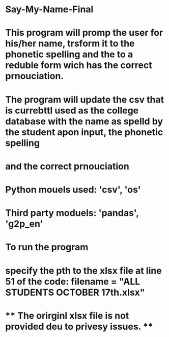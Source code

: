 # Say-My-Name-Final
# This program will promp the user for his/her name, trsform it to the phonetic spelling and the to a reduble form wich has the correct prnouciation.
# The program will update the csv that is currebttl used as the college database with the name as spelld by the student apon input, the phonetic spelling
# and the correct prnouciation

# Python mouels used: 'csv', 'os'
# Third party moduels: 'pandas', 'g2p_en'


# To run the program
# specify the pth to the xlsx file at line 51 of the code: filename = "ALL STUDENTS OCTOBER 17th.xlsx"
# ** The orirginl xlsx file is not provided deu to privesy issues. **

